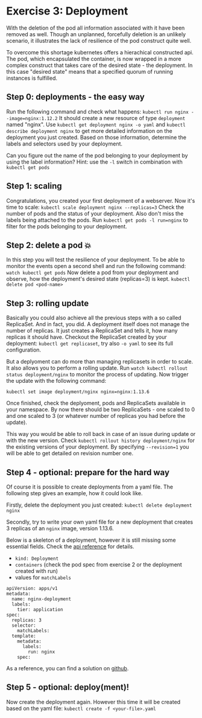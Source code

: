 # Exercise 3: Deployment
With the deletion of the pod all information associated with it have been removed as well. Though an unplanned, forcefully deletion is an unlikely scenario, it illustrates the lack of resilience of the pod construct quite well.

To overcome this shortage kubernetes offers a hierachical constructed api. The pod, which encapsulated the container, is now wrapped in a more complex construct that takes care of the desired state - the deployment. In this case "desired state" means that a specified quorum of running instances is fulfilled.


## Step 0: deployments - the easy way
Run the following command and check what happens:
`kubectl run nginx --image=nginx:1.12.2`
It should create a new resource of type `deployment` named "nginx". Use `kubectl get deployment nginx -o yaml` and `kubectl describe deployment nginx` to get more detailed information on the deployment you just created. Based on those information, determine the labels and selectors used by your deployment.

Can you figure out the name of the pod belonging to your deployment by using the label information? Hint: use the `-l` switch in combination with `kubectl get pods`

## Step 1: scaling
Congratulations, you created your first deployment of a webserver. Now it's time to scale:
`kubectl scale deployment nginx --replicas=3`
Check the number of pods and the status of your deployment. Also don't miss the labels being attached to the pods. Run `kubectl get pods -l run=nginx` to filter for the pods belonging to your deployment.

## Step 2: delete a pod :boom:
In this step you will test the resilience of your deployment. To be able to monitor the events open a second shell and run the following command:
`watch kubectl get pods`
Now delete a pod from your deployment and observe, how the deployment's desired state (replicas=3) is kept.
`kubectl delete pod <pod-name>`

## Step 3: rolling update
Basically you could also achieve all the previous steps with a so called ReplicaSet. And in fact, you did. A deployment itself does not manage the number of replicas. It just creates a ReplicaSet and tells it, how many replicas it should have.
Checkout the ReplicaSet created by your deployment:
`kubectl get replicaset`, try also `-o yaml` to see its full configuration.

But a deplyoment can do more than managing replicasets in order to scale. It also allows you to perform a rolling update. Run `watch kubectl rollout status deployment/nginx` to monitor the process of updating. Now trigger the  update with the following command:

`kubectl set image deployment/nginx nginx=nginx:1.13.6`

Once finished, check the deplyoment, pods and ReplicaSets available in your namespace. By now there should be two ReplicaSets - one scaled to 0 and one scaled to 3 (or whatever number of replicas you had before the update).

This way you would be able to roll back in case of an issue during update or with the new version. Check `kubectl rollout history deployment/nginx` for the existing versions of your deployment. By specifying `--revision=1` you will be able to get detailed on revision number one.

## Step 4 - optional: prepare for the hard way
Of course it is possible to create deployments from a yaml file. The following step gives an example, how it could look like.

Firstly, delete the deployment you just created:
`kubectl delete deployment nginx`

Secondly, try to write your own yaml file for a new deployment that creates 3 replicas of an `nginx` image, version 1.13.6.

Below is a skeleton of a deployment, however it is still missing some essential fields. Check the [api reference](https://kubernetes.io/docs/reference/generated/kubernetes-api/v1.10/#deployment-v1-apps) for details.

* `kind: Deployment`
* `containers` (check the pod spec from exercise 2 or the deployment created with run)
* values for `matchLabels`

```
apiVersion: apps/v1
metadata:
  name: nginx-deployment
  labels:
    tier: application
spec:
  replicas: 3
  selector:
    matchLabels:
  template:
    metadata:
      labels:
        run: nginx
    spec:
```

As a reference, you can find a solution on [github](./solutions/03_deployment.yaml).

## Step 5 - optional: deploy(ment)!
Now create the deployment again. However this time it will be created based on the yaml file:
`kubectl create -f <your-file>.yaml`
